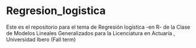 # Regresion_logistica
Este es el repositorio para el tema de Regresión logística -en R- de la Clase de Modelos Lineales Generalizados para la Licenciatura en Actuaría , Universidad Ibero (Fall term)

